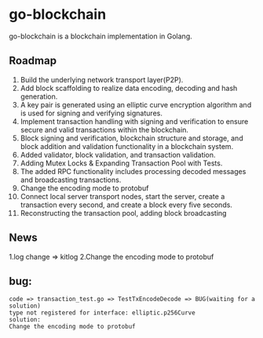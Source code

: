 # go-blockchain

go-blockchain is a blockchain implementation in Golang.

## Roadmap

1. Build the underlying network transport layer(P2P).
2. Add block scaffolding to realize data encoding, decoding and hash generation.
3. A key pair is generated using an elliptic curve encryption algorithm and is used for signing and verifying signatures.
4. Implement transaction handling with signing and verification to ensure secure and valid transactions within the blockchain.
5. Block signing and verification, blockchain structure and storage, and block addition and validation functionality in a blockchain system.
6. Added validator, block validation, and transaction validation.
7. Adding Mutex Locks & Expanding Transaction Pool with Tests.
8. The added RPC functionality includes processing decoded messages and broadcasting transactions.
9. Change the encoding mode to protobuf
10. Connect local server transport nodes, start the server, create a transaction every second, and create a block every five seconds.
11. Reconstructing the transaction pool, adding block broadcasting



## News
1.log change => kitlog
2.Change the encoding mode to protobuf


## bug:
    code => transaction_test.go => TestTxEncodeDecode => BUG(waiting for a solution)
    type not registered for interface: elliptic.p256Curve 
    solution:
    Change the encoding mode to protobuf